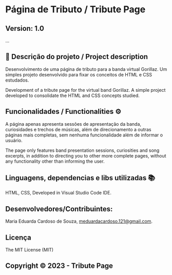 # Página de Tributo / Tribute Page
## Version: 1.0 

...

## 🔹 Descrição do projeto / Project description
Desenvolvimento de uma página de tributo para a banda virtual Gorillaz. Um simples projeto desenvolvido para fixar os conceitos de HTML e CSS estudados.

Development of a tribute page for the virtual band Gorillaz. A simple project developed to consolidate the HTML and CSS concepts studied.
## Funcionalidades / Functionalities ⚙
A página apenas apresenta sessões de apresentação da banda, curiosidades e trechos de músicas, além de direcionamento a outras páginas mais completas, sem nenhuma funcionalidade além de informar o usuário.

The page only features band presentation sessions, curiosities and song excerpts, in addition to directing you to other more complete pages, without any functionality other than informing the user.

## Linguagens, dependencias e libs utilizadas 📚
HTML, CSS, Developed in Visual Studio Code IDE.


## Desenvolvedores/Contribuintes:
Maria Eduarda Cardoso de Souza, meduardacardoso.121@gmail.com.


## Licença
The MIT License (MIT)

## Copyright ©️ 2023 - Tribute Page
